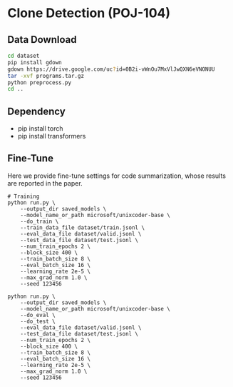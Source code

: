 # Clone Detection (POJ-104)

## Data Download

```bash
cd dataset
pip install gdown
gdown https://drive.google.com/uc?id=0B2i-vWnOu7MxVlJwQXN6eVNONUU
tar -xvf programs.tar.gz
python preprocess.py
cd ..
```

## Dependency 

- pip install torch
- pip install transformers

## Fine-Tune

Here we provide fine-tune settings for code summarization, whose results are reported in the paper.

```shell
# Training
python run.py \
    --output_dir saved_models \
    --model_name_or_path microsoft/unixcoder-base \
    --do_train \
    --train_data_file dataset/train.jsonl \
    --eval_data_file dataset/valid.jsonl \
    --test_data_file dataset/test.jsonl \
    --num_train_epochs 2 \
    --block_size 400 \
    --train_batch_size 8 \
    --eval_batch_size 16 \
    --learning_rate 2e-5 \
    --max_grad_norm 1.0 \
    --seed 123456
	
python run.py \
    --output_dir saved_models \
    --model_name_or_path microsoft/unixcoder-base \
    --do_eval \
    --do_test \
    --eval_data_file dataset/valid.jsonl \
    --test_data_file dataset/test.jsonl \
    --num_train_epochs 2 \
    --block_size 400 \
    --train_batch_size 8 \
    --eval_batch_size 16 \
    --learning_rate 2e-5 \
    --max_grad_norm 1.0 \
    --seed 123456
```